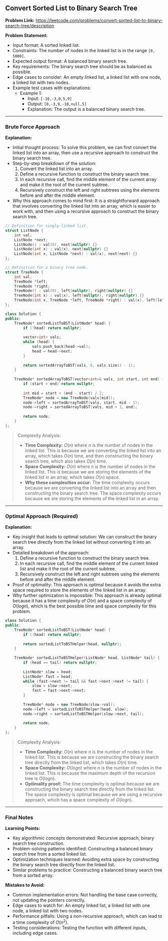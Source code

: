 ## Convert Sorted List to Binary Search Tree
**Problem Link:** https://leetcode.com/problems/convert-sorted-list-to-binary-search-tree/description

**Problem Statement:**
- Input format: A sorted linked list.
- Constraints: The number of nodes in the linked list is in the range `[0, 5000]`.
- Expected output format: A balanced binary search tree.
- Key requirements: The binary search tree should be as balanced as possible.
- Edge cases to consider: An empty linked list, a linked list with one node, a linked list with two nodes.
- Example test cases with explanations:
  - Example 1:
    - Input: `[-10,-3,0,5,9]`
    - Output: `[0,-3,9,-10,null,5]`
    - Explanation: The output is a balanced binary search tree.

---

### Brute Force Approach

**Explanation:**
- Initial thought process: To solve this problem, we can first convert the linked list into an array, then use a recursive approach to construct the binary search tree.
- Step-by-step breakdown of the solution:
  1. Convert the linked list into an array.
  2. Define a recursive function to construct the binary search tree.
  3. In each recursive call, find the middle element of the current array and make it the root of the current subtree.
  4. Recursively construct the left and right subtrees using the elements before and after the middle element.
- Why this approach comes to mind first: It is a straightforward approach that involves converting the linked list into an array, which is easier to work with, and then using a recursive approach to construct the binary search tree.

```cpp
// Definition for singly-linked list.
struct ListNode {
    int val;
    ListNode *next;
    ListNode() : val(0), next(nullptr) {}
    ListNode(int x) : val(x), next(nullptr) {}
    ListNode(int x, ListNode *next) : val(x), next(next) {}
};

// Definition for a binary tree node.
struct TreeNode {
    int val;
    TreeNode *left;
    TreeNode *right;
    TreeNode() : val(0), left(nullptr), right(nullptr) {}
    TreeNode(int x) : val(x), left(nullptr), right(nullptr) {}
    TreeNode(int x, TreeNode *left, TreeNode *right) : val(x), left(left), right(right) {}
};

class Solution {
public:
    TreeNode* sortedListToBST(ListNode* head) {
        if (!head) return nullptr;
        
        vector<int> vals;
        while (head) {
            vals.push_back(head->val);
            head = head->next;
        }
        
        return sortedArrayToBST(vals, 0, vals.size() - 1);
    }
    
    TreeNode* sortedArrayToBST(vector<int>& vals, int start, int end) {
        if (start > end) return nullptr;
        
        int mid = start + (end - start) / 2;
        TreeNode* node = new TreeNode(vals[mid]);
        node->left = sortedArrayToBST(vals, start, mid - 1);
        node->right = sortedArrayToBST(vals, mid + 1, end);
        
        return node;
    }
};
```

> Complexity Analysis:
> - **Time Complexity:** $O(n)$ where $n$ is the number of nodes in the linked list. This is because we are converting the linked list into an array, which takes $O(n)$ time, and then constructing the binary search tree, which also takes $O(n)$ time.
> - **Space Complexity:** $O(n)$ where $n$ is the number of nodes in the linked list. This is because we are storing the elements of the linked list in an array, which takes $O(n)$ space.
> - **Why these complexities occur:** The time complexity occurs because we are converting the linked list into an array and then constructing the binary search tree. The space complexity occurs because we are storing the elements of the linked list in an array.

---

### Optimal Approach (Required)

**Explanation:**
- Key insight that leads to optimal solution: We can construct the binary search tree directly from the linked list without converting it into an array.
- Detailed breakdown of the approach:
  1. Define a recursive function to construct the binary search tree.
  2. In each recursive call, find the middle element of the current linked list and make it the root of the current subtree.
  3. Recursively construct the left and right subtrees using the elements before and after the middle element.
- Proof of optimality: This approach is optimal because it avoids the extra space required to store the elements of the linked list in an array.
- Why further optimization is impossible: This approach is already optimal because it has a time complexity of $O(n)$ and a space complexity of $O(log n)$, which is the best possible time and space complexity for this problem.

```cpp
class Solution {
public:
    TreeNode* sortedListToBST(ListNode* head) {
        if (!head) return nullptr;
        
        return sortedListToBSTHelper(head, nullptr);
    }
    
    TreeNode* sortedListToBSTHelper(ListNode* head, ListNode* tail) {
        if (head == tail) return nullptr;
        
        ListNode* slow = head;
        ListNode* fast = head;
        while (fast->next != tail && fast->next->next != tail) {
            slow = slow->next;
            fast = fast->next->next;
        }
        
        TreeNode* node = new TreeNode(slow->val);
        node->left = sortedListToBSTHelper(head, slow);
        node->right = sortedListToBSTHelper(slow->next, tail);
        
        return node;
    }
};
```

> Complexity Analysis:
> - **Time Complexity:** $O(n)$ where $n$ is the number of nodes in the linked list. This is because we are constructing the binary search tree directly from the linked list, which takes $O(n)$ time.
> - **Space Complexity:** $O(log n)$ where $n$ is the number of nodes in the linked list. This is because the maximum depth of the recursion tree is $O(log n)$.
> - **Optimality proof:** The time complexity is optimal because we are constructing the binary search tree directly from the linked list. The space complexity is optimal because we are using a recursive approach, which has a space complexity of $O(log n)$.

---

### Final Notes

**Learning Points:**
- Key algorithmic concepts demonstrated: Recursive approach, binary search tree construction.
- Problem-solving patterns identified: Constructing a balanced binary search tree from a sorted linked list.
- Optimization techniques learned: Avoiding extra space by constructing the binary search tree directly from the linked list.
- Similar problems to practice: Constructing a balanced binary search tree from a sorted array.

**Mistakes to Avoid:**
- Common implementation errors: Not handling the base case correctly, not updating the pointers correctly.
- Edge cases to watch for: An empty linked list, a linked list with one node, a linked list with two nodes.
- Performance pitfalls: Using a non-recursive approach, which can lead to a time complexity of $O(n^2)$.
- Testing considerations: Testing the function with different inputs, including edge cases.